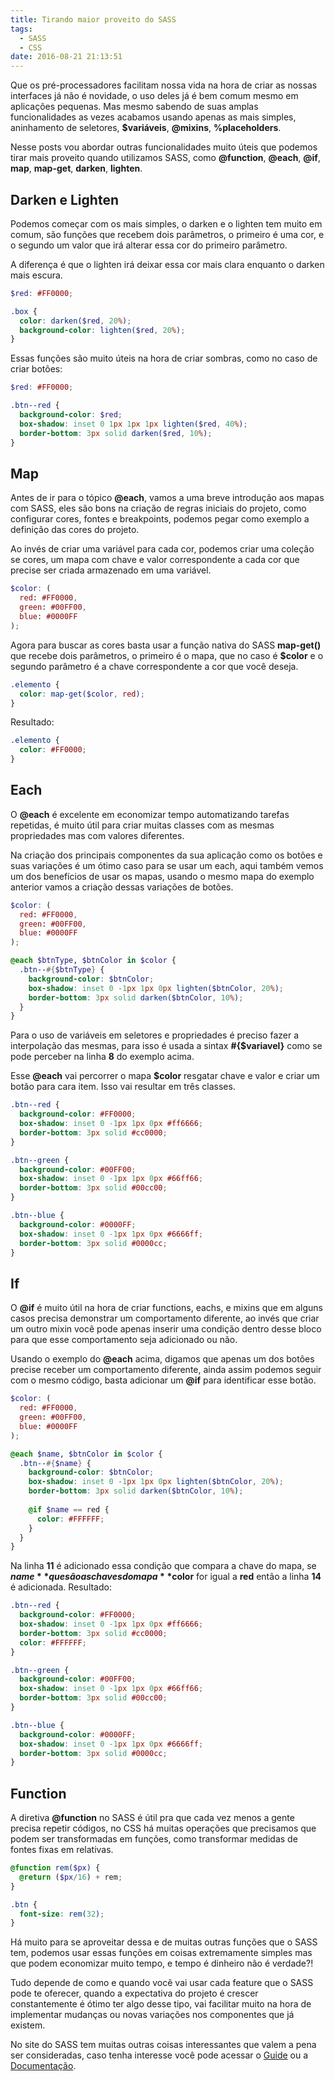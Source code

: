 ```yaml
---
title: Tirando maior proveito do SASS
tags:
  - SASS
  - CSS
date: 2016-08-21 21:13:51
---
```



Que os pré-processadores facilitam nossa vida na hora de criar as nossas interfaces já não é novidade, o uso deles já é bem comum mesmo em aplicações pequenas. Mas mesmo sabendo de suas amplas funcionalidades as vezes acabamos usando apenas as mais simples, aninhamento de seletores, **$variáveis**, **@mixins**, **%placeholders**.

Nesse posts vou abordar outras funcionalidades muito úteis que podemos tirar mais proveito quando utilizamos SASS, como **@function**, **@each**, **@if**, **map**, **map-get**, **darken**, **lighten**.

## Darken e Lighten

Podemos começar com os mais simples, o darken e o lighten tem muito em comum, são funções que recebem dois parâmetros, o primeiro é uma cor, e o segundo um valor  que irá alterar essa cor do primeiro parâmetro.

A diferença é que o lighten irá deixar essa cor mais clara enquanto o darken mais escura.

```scss
$red: #FF0000;

.box {
  color: darken($red, 20%);
  background-color: lighten($red, 20%);
}
```

Essas funções são muito úteis na hora de criar sombras, como no caso de criar botões:

```scss
$red: #FF0000;

.btn--red {
  background-color: $red;
  box-shadow: inset 0 1px 1px 1px lighten($red, 40%); 
  border-bottom: 3px solid darken($red, 10%);
}
```

## Map
Antes de ir para o tópico **@each**, vamos a uma breve introdução aos mapas com SASS, eles são bons na criação de regras iniciais do projeto, como configurar cores, fontes e breakpoints, podemos pegar como exemplo a definição das cores do projeto.

Ao invés de criar uma variável para cada cor, podemos criar uma coleção se cores, um mapa com  chave e valor correspondente a cada cor que precise ser criada armazenado em uma variável.

```scss
$color: (
  red: #FF0000,
  green: #00FF00,
  blue: #0000FF
);
```
Agora para buscar as cores basta usar a função nativa do SASS **map-get()** que recebe dois parâmetros, o primeiro é o mapa, que no caso é **$color** e o segundo parâmetro é a chave correspondente a cor que você deseja.

```scss
.elemento {
  color: map-get($color, red);
}
```
Resultado:

```scss
.elemento {
  color: #FF0000;
}
```

## Each
 
O **@each** é excelente em economizar tempo automatizando tarefas repetidas, é muito útil para criar muitas classes com as mesmas propriedades mas com valores diferentes.

Na criação dos principais componentes da sua aplicação como os botões e suas variações é um ótimo caso para se usar um each, aqui também vemos um dos benefícios de usar os mapas, usando o mesmo mapa do exemplo anterior vamos a criação dessas variações de botões.

```scss
$color: (
  red: #FF0000,
  green: #00FF00,
  blue: #0000FF
);

@each $btnType, $btnColor in $color {
  .btn--#{$btnType} {
    background-color: $btnColor;
    box-shadow: inset 0 -1px 1px 0px lighten($btnColor, 20%); 
    border-bottom: 3px solid darken($btnColor, 10%);
  }
}
```

Para o uso de variáveis em seletores e propriedades é preciso fazer a interpolação das mesmas, para isso é usada a sintax **#{$variavel}** como se pode perceber na linha **8** do exemplo acima.

Esse **@each** vai percorrer o mapa **$color** resgatar chave e valor e criar um botão para cara item. Isso vai resultar em três classes.

```css
.btn--red {
  background-color: #FF0000;
  box-shadow: inset 0 -1px 1px 0px #ff6666;
  border-bottom: 3px solid #cc0000;
}

.btn--green {
  background-color: #00FF00;
  box-shadow: inset 0 -1px 1px 0px #66ff66;
  border-bottom: 3px solid #00cc00;
}

.btn--blue {
  background-color: #0000FF;
  box-shadow: inset 0 -1px 1px 0px #6666ff;
  border-bottom: 3px solid #0000cc;
}
```


## If
O **@if** é muito útil na hora de criar functions, eachs, e mixins que em alguns casos precisa demonstrar um comportamento diferente, ao invés que criar um outro mixin você pode apenas inserir uma condição dentro desse bloco para que esse comportamento seja adicionado ou não.

Usando o exemplo do **@each** acima, digamos que apenas um dos botões precise receber um comportamento diferente, ainda assim podemos seguir com o mesmo código, basta adicionar um **@if** para identificar esse botão.

```scss
$color: (
  red: #FF0000,
  green: #00FF00,
  blue: #0000FF
);

@each $name, $btnColor in $color {
  .btn--#{$name} {
    background-color: $btnColor;
    box-shadow: inset 0 -1px 1px 0px lighten($btnColor, 20%); 
    border-bottom: 3px solid darken($btnColor, 10%);
    
    @if $name == red {
      color: #FFFFFF;
    }
  }
}
```
Na linha **11** é adicionado essa condição que compara a chave do mapa, se **$name** que são as chaves do mapa **$color** for igual a **red** então a linha **14** é adicionada. Resultado:

```css
.btn--red {
  background-color: #FF0000;
  box-shadow: inset 0 -1px 1px 0px #ff6666;
  border-bottom: 3px solid #cc0000;
  color: #FFFFFF;
}

.btn--green {
  background-color: #00FF00;
  box-shadow: inset 0 -1px 1px 0px #66ff66;
  border-bottom: 3px solid #00cc00;
}

.btn--blue {
  background-color: #0000FF;
  box-shadow: inset 0 -1px 1px 0px #6666ff;
  border-bottom: 3px solid #0000cc;
}


```

## Function

A diretiva **@function** no SASS é útil pra que cada vez menos a gente precisa repetir códigos, no CSS há muitas operações que precisamos que podem ser transformadas em funções, como transformar medidas de fontes fixas em relativas.

```scss
@function rem($px) {
  @return ($px/16) + rem;
}

.btn {
  font-size: rem(32);
}
```

Há muito para se aproveitar dessa e de muitas outras funções que o SASS tem, podemos usar essas funções em coisas extremamente simples mas que podem economizar muito tempo, e tempo é dinheiro não é verdade?!

Tudo depende de como e quando você vai usar cada feature que o SASS pode te oferecer, quando a expectativa do projeto é crescer constantemente é ótimo ter algo desse tipo, vai facilitar muito na hora de implementar mudanças ou novas variações nos componentes que já existem.

No site do SASS tem muitas outras coisas interessantes que valem a pena ser consideradas, caso tenha interesse você pode acessar o [Guide](http://sass-lang.com/guide) ou a [Documentação](http://sass-lang.com/documentation/file.SASS_REFERENCE.html).